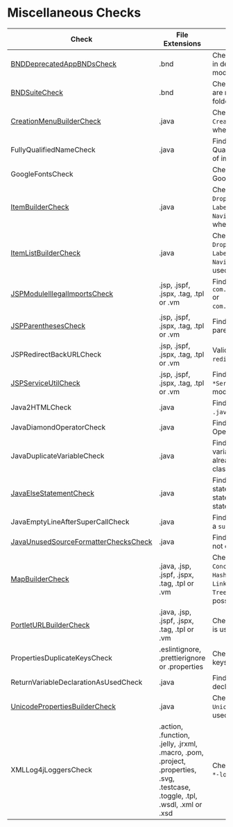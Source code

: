 # Miscellaneous Checks

Check | File Extensions | Description
----- | --------------- | -----------
[BNDDeprecatedAppBNDsCheck](check/bnd_deprecated_app_bnds_check.markdown#bnddeprecatedappbndscheck) | .bnd | Checks for redundant `app.bnd` in deprecated or archived modules. |
[BNDSuiteCheck](check/bnd_suite_check.markdown#bndsuitecheck) | .bnd | Checks that deprecated apps are moved to the `archived` folder. |
[CreationMenuBuilderCheck](check/builder_check.markdown#buildercheck) | .java | Checks that `CreationMenuBuilder` is used when possible. |
FullyQualifiedNameCheck | .java | Finds cases where a Fully Qualified Name is used instead of importing a class. |
GoogleFontsCheck | | Checks that we do not use Google fonts. |
[ItemBuilderCheck](check/builder_check.markdown#buildercheck) | .java | Checks that `DropdownItemBuilder`, `LabelItemBuilder` or `NavigationItemBuilder` is used when possible. |
[ItemListBuilderCheck](check/builder_check.markdown#buildercheck) | .java | Checks that `DropdownItemListBuilder`, `LabelItemListBuilder` or `NavigationItemListBuilder` is used when possible. |
[JSPModuleIllegalImportsCheck](check/jsp_module_illegal_imports_check.markdown#jspmoduleillegalimportscheck) | .jsp, .jspf, .jspx, .tag, .tpl or .vm | Finds incorrect use of `com.liferay.registry.Registry` or `com.liferay.util.ContentUtil`. |
[JSPParenthesesCheck](check/if_statement_check.markdown#ifstatementcheck) | .jsp, .jspf, .jspx, .tag, .tpl or .vm | Finds incorrect use of parentheses in statement. |
JSPRedirectBackURLCheck | .jsp, .jspf, .jspx, .tag, .tpl or .vm | Validates values of variable `redirect`. |
[JSPServiceUtilCheck](check/jsp_service_util_check.markdown#jspserviceutilcheck) | .jsp, .jspf, .jspx, .tag, .tpl or .vm | Finds incorrect use of `*ServiceUtil` in `.jsp` files in modules. |
Java2HTMLCheck | .java | Finds incorrect use of `.java.html` in `.jsp` files. |
JavaDiamondOperatorCheck | .java | Finds cases where Diamond Operator is not used. |
JavaDuplicateVariableCheck | .java | Finds variables where a variable with the same name already exists in an extended class. |
[JavaElseStatementCheck](check/java_else_statement_check.markdown#javaelsestatementcheck) | .java | Finds unnecessary `else` statements (when the `if` statement ends with a `return` statement). |
JavaEmptyLineAfterSuperCallCheck | .java | Finds missing empty line after a `super` call. |
[JavaUnusedSourceFormatterChecksCheck](check/java_unused_source_formatter_checks_check.markdown#javaunusedsourceformattercheckscheck) | .java | Finds `*Check` classes that are not configured. |
[MapBuilderCheck](check/builder_check.markdown#buildercheck) | .java, .jsp, .jspf, .jspx, .tag, .tpl or .vm | Checks that `ConcurrentHashMapBuilder`, `HashMapBuilder`, `LinkedHashMapBuilder` or `TreeMapBuilder` is used when possible. |
[PortletURLBuilderCheck](check/builder_check.markdown#buildercheck) | .java, .jsp, .jspf, .jspx, .tag, .tpl or .vm | Checks that `PortletURLBuilder` is used when possible. |
PropertiesDuplicateKeysCheck | .eslintignore, .prettierignore or .properties | Checks for duplicate property keys. |
ReturnVariableDeclarationAsUsedCheck | .java | Finds cases where a variable declaration should be moved. |
[UnicodePropertiesBuilderCheck](check/builder_check.markdown#buildercheck) | .java | Checks that `UnicodePropertiesBuilder` is used when possible. |
XMLLog4jLoggersCheck | .action, .function, .jelly, .jrxml, .macro, .pom, .project, .properties, .svg, .testcase, .toggle, .tpl, .wsdl, .xml or .xsd | Checks the loggers defined in `*-log4j.xml` file. |